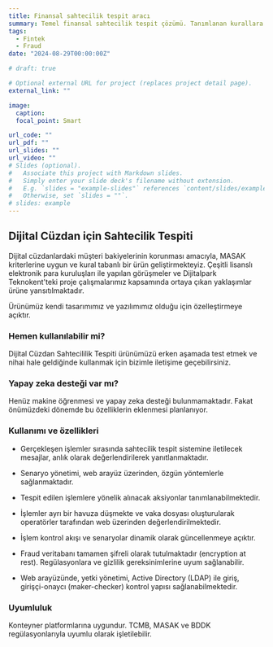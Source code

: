 ```yaml
---
title: Finansal sahtecilik tespit aracı
summary: Temel finansal sahtecilik tespit çözümü. Tanımlanan kurallara göre işlem izlemeyi ve sahte olabilecek işlemleri yakalamayı & durdurmayı sağlar.
tags:
  - Fintek
  - Fraud
date: "2024-08-29T00:00:00Z"

# draft: true

# Optional external URL for project (replaces project detail page).
external_link: ""

image:
  caption:
  focal_point: Smart

url_code: ""
url_pdf: ""
url_slides: ""
url_video: ""
# Slides (optional).
#   Associate this project with Markdown slides.
#   Simply enter your slide deck's filename without extension.
#   E.g. `slides = "example-slides"` references `content/slides/example-slides.md`.
#   Otherwise, set `slides = ""`.
# slides: example
---
```


## Dijital Cüzdan için Sahtecilik Tespiti

Dijital cüzdanlardaki müşteri bakiyelerinin korunması amacıyla, MASAK kriterlerine uygun ve kural tabanlı bir ürün geliştirmekteyiz. Çeşitli lisanslı elektronik para kuruluşları ile yapılan görüşmeler ve Dijitalpark Teknokent'teki proje çalışmalarımız kapsamında ortaya çıkan yaklaşımlar ürüne yansıtılmaktadır.

Ürünümüz kendi tasarımımız ve yazılımımız olduğu için özelleştirmeye açıktır.

### Hemen kullanılabilir mi?

Dijital Cüzdan Sahtecililik Tespiti ürünümüzü erken aşamada test etmek ve nihai hale geldiğinde kullanmak için bizimle iletişime geçebilirsiniz.

### Yapay zeka desteği var mı?

Henüz makine öğrenmesi ve yapay zeka desteği bulunmamaktadır. Fakat önümüzdeki dönemde bu özelliklerin eklenmesi planlanıyor.

### Kullanımı ve özellikleri

- Gerçekleşen işlemler sırasında sahtecilik tespit sistemine iletilecek mesajlar, anlık olarak değerlendirilerek yanıtlanmaktadır.

- Senaryo yönetimi, web arayüz üzerinden, özgün yöntemlerle sağlanmaktadır.

- Tespit edilen işlemlere yönelik alınacak aksiyonlar tanımlanabilmektedir.

- İşlemler ayrı bir havuza düşmekte ve vaka dosyası oluşturularak operatörler tarafından web üzerinden değerlendirilmektedir.

- İşlem kontrol akışı ve senaryolar dinamik olarak güncellenmeye açıktır.

- Fraud veritabanı tamamen şifreli olarak tutulmaktadır (encryption at rest). Regülasyonlara ve gizlilik gereksinimlerine uyum sağlanabilir.

- Web arayüzünde, yetki yönetimi, Active Directory (LDAP) ile giriş, girişçi-onaycı (maker-checker) kontrol yapısı sağlanabilmektedir.

### Uyumluluk

Konteyner platformlarına uygundur. TCMB, MASAK ve BDDK regülasyonlarıyla uyumlu olarak işletilebilir.

